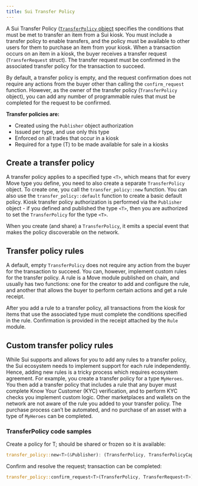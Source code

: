 ```yaml
---
title: Sui Transfer Policy
---
```


A Sui Transfer Policy ([`TransferPolicy` object](https://github.com/MystenLabs/sui/blob/main/crates/sui-framework/docs/transfer_policy.md) specifies the conditions that must be met to transfer an item from a Sui kiosk. You must include a transfer policy to enable transfers, and the policy must be available to other users for them to purchase an item from your kiosk. When a transaction occurs on an item in a kiosk, the buyer receives a transfer request (`TransferRequest` struct). The transfer request must be confirmed in the associated transfer policy for the transaction to succeed.

By default, a transfer policy is empty, and the request confirmation does not require any actions from the buyer other than calling the `confirm_request` function. However, as the owner of the transfer policy (`TransferPolicy` object), you can add any number of programmable rules that  must be completed for the request to be confirmed.

**Transfer policies are:**
 * Created using the `Publisher` object authorization
 * Issued per type, and use only this type
 * Enforced on all trades that occur in a kiosk
 * Required for a type (T) to be made available for sale in a kiosks

## Create a transfer policy

A transfer policy applies to a specified type `<T>`, which means that for every Move type you define, you need to also create a separate `TransferPolicy` object. To create one, you call the `transfer_policy::new` function. You can also use the `transfer_policy::default` function to create a basic default policy. Kiosk transfer policy authorization is performed via the `Publisher` object - if you defined and published the type `<T>`, then you are authorized to set the `TransferPolicy` for the type `<T>`.

When you create (and share) a `TransferPolicy`, it emits a special event that makes the policy  discoverable on the network.

## Transfer policy rules

A default, empty `TransferPolicy` does not require any action from the buyer for the transaction to succeed. You can, however, implement custom rules for the transfer policy. A rule is a Move module published on chain, and usually has two functions: one for the creator to add and configure the rule, and another that allows the buyer to perform certain actions and get a rule receipt.

After you add a rule to a transfer policy, all transactions from the kiosk for items that use the associated type must complete the conditions specified in the rule. Confirmation is provided in the receipt attached by the `Rule` module. 

## Custom transfer policy rules

While Sui supports and allows for you to add any rules to a transfer policy, the Sui ecosystem needs to implement support for each rule independently. Hence, adding new rules is a tricky process which requires ecosystem agreement. For example, you create a transfer policy for a type `MyHeroes`. You then add a transfer policy that includes a rule that any buyer must complete Know Your Customer (KYC) verification, and to perform KYC checks you implement custom logic. Other marketplaces and wallets on the network are not aware of the rule you added to your transfer policy. The purchase process can’t be automated, and no purchase of an asset with a type of `MyHeroes` can be completed.

### TransferPolicy code samples

Create a policy for T; should be shared or frozen so it is available:
```rust
transfer_policy::new<T>(&Publisher): (TransferPolicy, TransferPolicyCap)
```

Confirm and resolve the request; transaction can be completed:
```rust
transfer_policy::confirm_request<T>(TransferPolicy, TransferRequest<T>)
```
